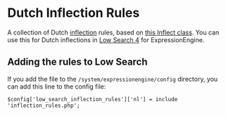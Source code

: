# Dutch Inflection Rules

A collection of Dutch [inflection](http://en.wikipedia.org/wiki/Inflection) rules, based on [this Inflect class](http://kuwamoto.org/2007/12/17/improved-pluralizing-in-php-actionscript-and-ror/). You can use this for Dutch inflections in [Low Search 4](http://gotolow/addons/low-search) for ExpressionEngine.

## Adding the rules to Low Search

If you add the file to the `/system/expressionengine/config` directory, you can add this line to the config file:

    $config['low_search_inflection_rules']['nl'] = include 'inflection_rules.php';